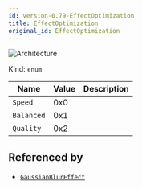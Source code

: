 ```yaml
---
id: version-0.79-EffectOptimization
title: EffectOptimization
original_id: EffectOptimization
---
```


![Architecture](https://img.shields.io/badge/architecture-old_only-yellow)

Kind: `enum`

| Name |  Value | Description |
|--|--|--|
|`Speed` | 0x0  |  |
|`Balanced` | 0x1  |  |
|`Quality` | 0x2  |  |

## Referenced by
- [`GaussianBlurEffect`](GaussianBlurEffect)
